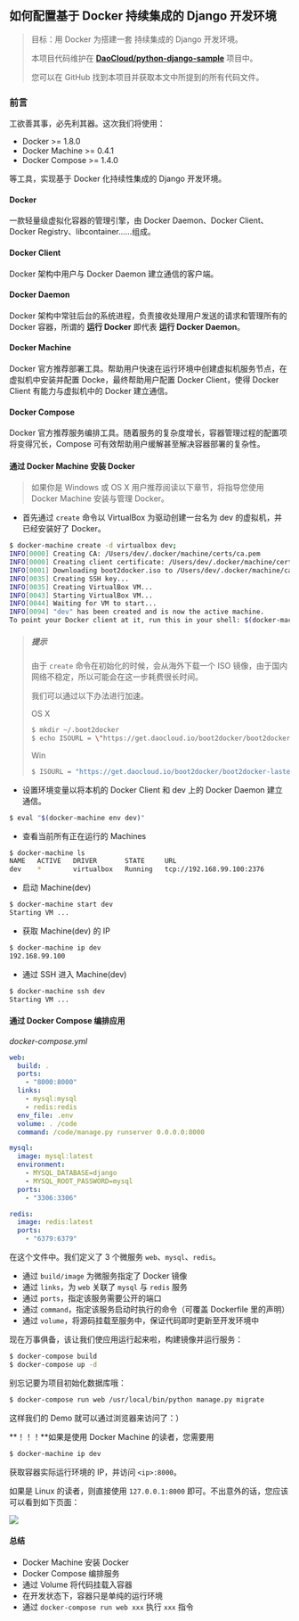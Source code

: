 ## 如何配置基于 Docker 持续集成的 Django 开发环境

> 目标：用 Docker 为搭建一套 持续集成的 Django 开发环境。
> 
> 本项目代码维护在 **[DaoCloud/python-django-sample](https://github.com/DaoCloud/python-django-sample)** 项目中。
>
> 您可以在 GitHub 找到本项目并获取本文中所提到的所有代码文件。

### 前言

工欲善其事，必先利其器。这次我们将使用：

- Docker >= 1.8.0
- Docker Machine >= 0.4.1
- Docker Compose >= 1.4.0

等工具，实现基于 Docker 化持续性集成的 Django 开发环境。

#### Docker

一款轻量级虚拟化容器的管理引擎，由 Docker Daemon、Docker Client、Docker Registry、libcontainer……组成。

#### Docker Client

Docker 架构中用户与 Docker Daemon 建立通信的客户端。

#### Docker Daemon

Docker 架构中常驻后台的系统进程，负责接收处理用户发送的请求和管理所有的 Docker 容器，所谓的 **运行 Docker** 即代表 **运行 Docker Daemon**。

#### Docker Machine

Docker 官方推荐部署工具。帮助用户快速在运行环境中创建虚拟机服务节点，在虚拟机中安装并配置 Docke，最终帮助用户配置 Docker Client，使得 Docker Client 有能力与虚拟机中的 Docker 建立通信。

#### Docker Compose

Docker 官方推荐服务编排工具。随着服务的复杂度增长，容器管理过程的配置项将变得冗长，Compose 可有效帮助用户缓解甚至解决容器部署的复杂性。

#### 通过 Docker Machine 安装 Docker

> 如果你是 Windows 或 OS X 用户推荐阅读以下章节，将指导您使用 Docker Machine 安装与管理 Docker。

- 首先通过 `create` 命令以 VirtualBox 为驱动创建一台名为 dev 的虚拟机，并已经安装好了 Docker。

``` bash
$ docker-machine create -d virtualbox dev;
INFO[0000] Creating CA: /Users/dev/.docker/machine/certs/ca.pem
INFO[0000] Creating client certificate: /Users/dev/.docker/machine/certs/cert.pem
INFO[0001] Downloading boot2docker.iso to /Users/dev/.docker/machine/cache/boot2docker.iso...
INFO[0035] Creating SSH key...
INFO[0035] Creating VirtualBox VM...
INFO[0043] Starting VirtualBox VM...
INFO[0044] Waiting for VM to start...
INFO[0094] "dev" has been created and is now the active machine.
To point your Docker client at it, run this in your shell: $(docker-machine env dev)
```
> ##### 提示
>
> 由于 `create` 命令在初始化的时候，会从海外下载一个 ISO 镜像，由于国内网络不稳定，所以可能会在这一步耗费很长时间。
> 
> 我们可以通过以下办法进行加速。
> 
> OS X
> 
> ``` bash
> $ mkdir ~/.boot2docker
> $ echo ISOURL = \"https://get.daocloud.io/boot2docker/boot2docker-lastest.iso\" > ~/.boot2docker/profile
> ```
> 
> Win
> 
> ``` bash
> $ ISOURL = "https://get.daocloud.io/boot2docker/boot2docker-lastest.iso"
> ```

- 设置环境变量以将本机的 Docker Client 和 dev 上的 Docker Daemon 建立通信。

``` bash
$ eval "$(docker-machine env dev)"
```

- 查看当前所有正在运行的 Machines

``` bash
$ docker-machine ls
NAME   ACTIVE   DRIVER       STATE     URL
dev    *        virtualbox   Running   tcp://192.168.99.100:2376

```

- 启动 Machine(dev)

``` bash
$ docker-machine start dev
Starting VM ...
```

- 获取 Machine(dev) 的 IP

``` bash
$ docker-machine ip dev
192.168.99.100
```

- 通过 SSH 进入 Machine(dev)

``` bash
$ docker-machine ssh dev
Starting VM ...
```

#### 通过 Docker Compose 编排应用

*docker-compose.yml*

``` yaml
web:
  build: .
  ports:
    - "8000:8000"
  links:
    - mysql:mysql
    - redis:redis
  env_file: .env
  volume: . /code
  command: /code/manage.py runserver 0.0.0.0:8000

mysql:
  image: mysql:latest
  environment:
    - MYSQL_DATABASE=django
    - MYSQL_ROOT_PASSWORD=mysql
  ports:
    - "3306:3306"

redis:
  image: redis:latest
  ports:
    - "6379:6379"
```

在这个文件中。我们定义了 3 个微服务 `web`、`mysql`、`redis`。

- 通过 `build/image` 为微服务指定了 Docker 镜像
- 通过 `links`，为 `web` 关联了 `mysql` 与 `redis` 服务
- 通过 `ports`，指定该服务需要公开的端口
- 通过 `command`，指定该服务启动时执行的命令（可覆盖 Dockerfile 里的声明）
- 通过 `volume`，将源码挂载至服务中，保证代码即时更新至开发环境中

现在万事俱备，该让我们使应用运行起来啦，构建镜像并运行服务：

``` bash
$ docker-compose build
$ docker-compose up -d
```

别忘记要为项目初始化数据库哦：

``` bash
$ docker-compose run web /usr/local/bin/python manage.py migrate
```

这样我们的 Demo 就可以通过浏览器来访问了：）

**！！！**如果是使用 Docker Machine 的读者，您需要用

``` bash
$ docker-machine ip dev
```

获取容器实际运行环境的 IP，并访问 `<ip>:8000`。

如果是 Linux 的读者，则直接使用 `127.0.0.1:8000` 即可。不出意外的话，您应该可以看到如下页面：

![](http://i3.tietuku.com/5a046900b9e8652b.png)

#### 总结

- Docker Machine 安装 Docker
- Docker Compose 编排服务
- 通过 Volume 将代码挂载入容器
- 在开发状态下，容器只是单纯的运行环境
- 通过 `docker-compose run web xxx` 执行 `xxx` 指令
